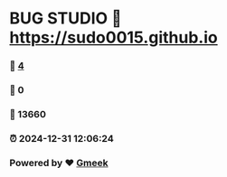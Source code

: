 # BUG STUDIO :link: https://sudo0015.github.io 
### :page_facing_up: [4](https://sudo0015.github.io/tag.html) 
### :speech_balloon: 0 
### :hibiscus: 13660 
### :alarm_clock: 2024-12-31 12:06:24 
### Powered by :heart: [Gmeek](https://github.com/Meekdai/Gmeek)
